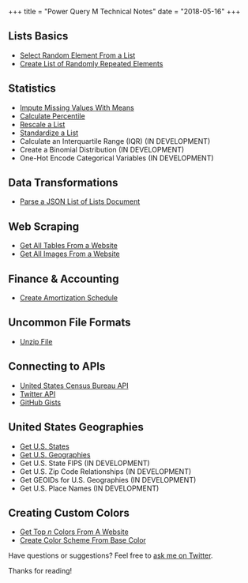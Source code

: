 +++
title = "Power Query M Technical Notes"
date = "2018-05-16"
+++

## Lists Basics
+ [Select Random Element From a List](select-random-element-from-a-list/)
+ [Create List of Randomly Repeated Elements](create-list-of-randomly-repeated-elements/)

## Statistics
+ [Impute Missing Values With Means](impute-missing-values-with-means/)
+ [Calculate Percentile](calculate-percentile)
+ [Rescale a List](rescale-a-list/)
+ [Standardize a List](standardize-a-list/)
+ Calculate an Interquartile Range (IQR) (IN DEVELOPMENT)
+ Create a Binomial Distribution (IN DEVELOPMENT)
+ One-Hot Encode Categorical Variables (IN DEVELOPMENT)

## Data Transformations
+ [Parse a JSON List of Lists Document](parse-a-json-list-of-lists-document/)

## Web Scraping
+ [Get All Tables From a Website](get-all-tables-from-a-website/)
+ [Get All Images From a Website](get-all-images-from-a-website/)

## Finance & Accounting
+ [Create Amortization Schedule](create-amortization-schedule/)

## Uncommon File Formats
+ [Unzip File](unzip-file/)

## Connecting to APIs
+ [United States Census Bureau API](census/)
+ [Twitter API](twitter/)
+ [GitHub Gists](github/)

## United States Geographies
+ [Get U.S. States](census/get-us-states/)
+ [Get U.S. Geographies](census/get-us-geographies/)
+ Get U.S. State FIPS (IN DEVELOPMENT)
+ Get U.S. Zip Code Relationships (IN DEVELOPMENT)
+ Get GEOIDs for U.S. Geographies (IN DEVELOPMENT)
+ Get U.S. Place Names (IN DEVELOPMENT)

## Creating Custom Colors
+ [Get Top _n_ Colors From A Website](swatch-discovery-api)
+ [Create Color Scheme From Base Color](color-api)

Have questions or suggestions? Feel free to [ask me on Twitter](https://twitter.com/tonmcg).

Thanks for reading!
